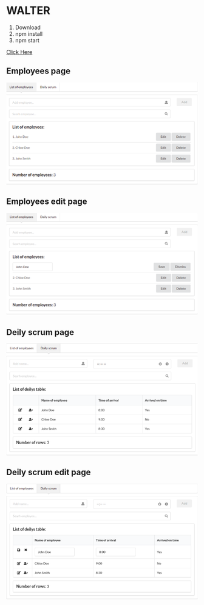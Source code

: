 # WALTER

1. Download
2. npm install
3. npm start

<a href="https://walter-angular-ng-rx.vercel.app/">Click Here</a>

## Employees page

<img src="./src/assets/employees.png">

## Employees edit page

<img src="./src/assets/employees-edit.png">

## Deily scrum page

<img src="./src/assets/deilys.png">

## Deily scrum edit page

<img src="./src/assets/deilys-edit.png">
